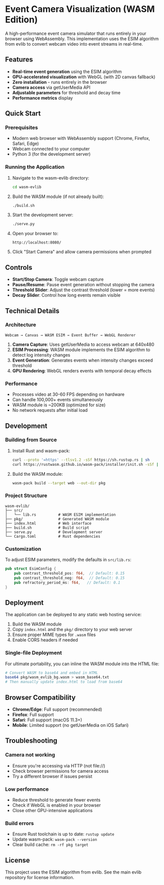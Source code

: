 # Event Camera Visualization (WASM Edition)

A high-performance event camera simulator that runs entirely in your browser using WebAssembly. This implementation uses the ESIM algorithm from evlib to convert webcam video into event streams in real-time.

## Features

- **Real-time event generation** using the ESIM algorithm
- **GPU-accelerated visualization** with WebGL (with 2D canvas fallback)
- **Zero installation** - runs entirely in the browser
- **Camera access** via getUserMedia API
- **Adjustable parameters** for threshold and decay time
- **Performance metrics** display

## Quick Start

### Prerequisites

- Modern web browser with WebAssembly support (Chrome, Firefox, Safari, Edge)
- Webcam connected to your computer
- Python 3 (for the development server)

### Running the Application

1. Navigate to the wasm-evlib directory:
   ```bash
   cd wasm-evlib
   ```

2. Build the WASM module (if not already built):
   ```bash
   ./build.sh
   ```

3. Start the development server:
   ```bash
   ./serve.py
   ```

4. Open your browser to:
   ```
   http://localhost:8080/
   ```

5. Click "Start Camera" and allow camera permissions when prompted

## Controls

- **Start/Stop Camera**: Toggle webcam capture
- **Pause/Resume**: Pause event generation without stopping the camera
- **Threshold Slider**: Adjust the contrast threshold (lower = more events)
- **Decay Slider**: Control how long events remain visible

## Technical Details

### Architecture

```
Webcam → Canvas → WASM ESIM → Event Buffer → WebGL Renderer
```

1. **Camera Capture**: Uses getUserMedia to access webcam at 640x480
2. **ESIM Processing**: WASM module implements the ESIM algorithm to detect log intensity changes
3. **Event Generation**: Generates events when intensity changes exceed threshold
4. **GPU Rendering**: WebGL renders events with temporal decay effects

### Performance

- Processes video at 30-60 FPS depending on hardware
- Can handle 100,000+ events simultaneously
- WASM module is ~200KB (optimized for size)
- No network requests after initial load

## Development

### Building from Source

1. Install Rust and wasm-pack:
   ```bash
   curl --proto '=https' --tlsv1.2 -sSf https://sh.rustup.rs | sh
   curl https://rustwasm.github.io/wasm-pack/installer/init.sh -sSf | sh
   ```

2. Build the WASM module:
   ```bash
   wasm-pack build --target web --out-dir pkg
   ```

### Project Structure

```
wasm-evlib/
├── src/
│   └── lib.rs          # WASM ESIM implementation
├── pkg/                # Generated WASM module
├── index.html          # Web interface
├── build.sh            # Build script
├── serve.py            # Development server
└── Cargo.toml          # Rust dependencies
```

### Customization

To adjust ESIM parameters, modify the defaults in `src/lib.rs`:

```rust
pub struct EsimConfig {
    pub contrast_threshold_pos: f64,  // Default: 0.15
    pub contrast_threshold_neg: f64,  // Default: 0.15
    pub refractory_period_ms: f64,   // Default: 0.1
}
```

## Deployment

The application can be deployed to any static web hosting service:

1. Build the WASM module
2. Copy `index.html` and the `pkg/` directory to your web server
3. Ensure proper MIME types for `.wasm` files
4. Enable CORS headers if needed

### Single-file Deployment

For ultimate portability, you can inline the WASM module into the HTML file:

```bash
# Convert WASM to base64 and embed in HTML
base64 pkg/wasm_evlib_bg.wasm > wasm_base64.txt
# Then manually update index.html to load from base64
```

## Browser Compatibility

- **Chrome/Edge**: Full support (recommended)
- **Firefox**: Full support
- **Safari**: Full support (macOS 11.3+)
- **Mobile**: Limited support (no getUserMedia on iOS Safari)

## Troubleshooting

### Camera not working
- Ensure you're accessing via HTTP (not file://)
- Check browser permissions for camera access
- Try a different browser if issues persist

### Low performance
- Reduce threshold to generate fewer events
- Check if WebGL is enabled in your browser
- Close other GPU-intensive applications

### Build errors
- Ensure Rust toolchain is up to date: `rustup update`
- Update wasm-pack: `wasm-pack --version`
- Clear build cache: `rm -rf pkg target`

## License

This project uses the ESIM algorithm from evlib. See the main evlib repository for license information.
